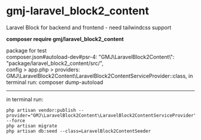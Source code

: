 # gmj-laravel_block2_content

Laravel Block for backend and frontend - need tailwindcss support

**composer require gmj/laravel_block2_content**

package for test<br>
composer.json#autoload-dev#psr-4: "GMJ\\LaravelBlock2Content\\": "package/laravel_block2_content/src/",<br>
config > app.php > providers: GMJ\LaravelBlock2Content\LaravelBlock2ContentServiceProvider::class,
in terminal run: composer dump-autoload

---

in terminal run:

```
php artisan vendor:publish --provider="GMJ\LaravelBlock2Content\LaravelBlock2ContentServiceProvider" --force
php artisan migrate
php artisan db:seed --class=LaravelBlock2ContentSeeder
```
